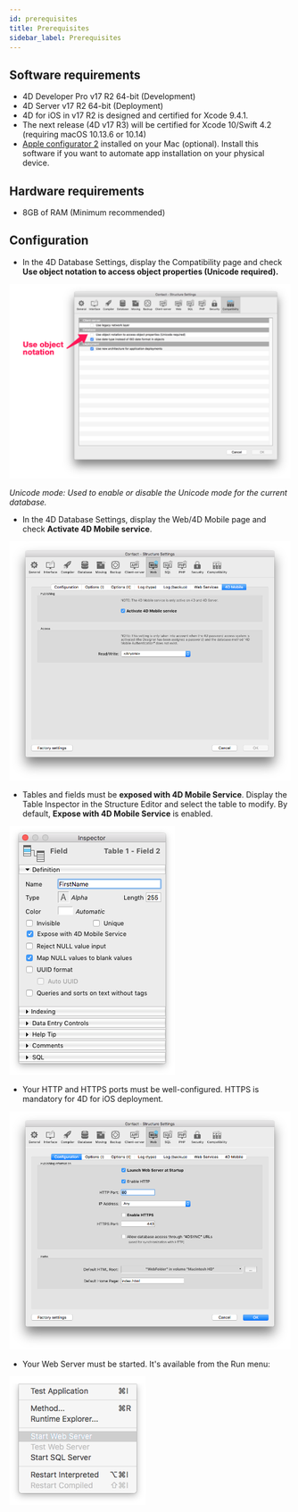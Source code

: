 ```yaml
---
id: prerequisites
title: Prerequisites
sidebar_label: Prerequisites
---
```



## Software requirements

* 4D Developer Pro v17 R2 64-bit (Development)
* 4D Server v17 R2 64-bit (Deployment) 
* 4D for iOS in v17 R2 is designed and certified for Xcode 9.4.1.
* The next release (4D v17 R3) will be certified for Xcode 10/Swift 4.2 (requiring macOS 10.13.6 or 10.14)
* [Apple configurator 2](https://itunes.apple.com/us/app/apple-configurator-2/id1037126344) installed on your Mac (optional). 
Install this software if you want to automate app installation on your physical device.


## Hardware requirements

* 8GB of RAM (Minimum recommended)


## Configuration

* In the 4D Database Settings, display the Compatibility page and check **Use object notation to access object properties (Unicode required).**

![Use object notation](assets/prerequisites/Use-object-notation.png)

*Unicode mode: Used to enable or disable the Unicode mode for the current database.*

* In the 4D Database Settings, display the Web/4D Mobile page and check **Activate 4D Mobile service**.

![4D Mobile services](assets/prerequisites/4D-Mobile-services.png)

* Tables and fields must be **exposed with 4D Mobile Service**. Display the Table Inspector in the Structure Editor and select the table to modify. By default, **Expose with 4D Mobile Service** is enabled.

![Expose table fields](assets/prerequisites/Expose-table-fields-4D-mobile.png)

* Your HTTP and HTTPS ports must be well-configured. HTTPS is mandatory for  4D for iOS deployment.

![Web Configuration](assets/prerequisites/Web-Configuration.png)

* Your Web Server must be started. It's available from the Run menu:

![Start web server](assets/prerequisites/Start-web-server.png)